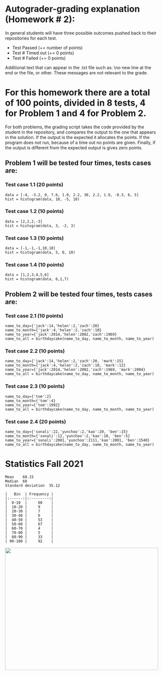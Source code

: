 # Autograder-grading explanation (Homework # 2):
In general students will have three possible outcomes pushed back to their repositories for each test. 

* Test Passed (+= number of points)
* Test # Timed out (+= 0 points)
* Test # Failed  (+= 0 points)

Additional text that can appear in the .txt file such as: \no new line at the end or the file, or other. These messages are not relevant to the grade.

# For this homework there are a total of 100 points, divided in 8 tests, 4 for Problem 1 and 4 for Problem 2. 
For both problems, the grading script takes the code provided by the student in the repository, and compares the output to the one that appears in the solution. 
If the output is the expected it allocates the points. If the program does not run, because of a time out no points are given. Finally, if the output is different from the expected output is gives zero points. 
## Problem 1 will be tested four times, tests cases are: 

### Test case 1.1 (20 points)
```
data = [-4, -3.2, 0, 7.6, 1.0, 2.2, 30, 2.2, 1.9, -8.3, 6, 5]
hist = histogram(data, 10, -5, 10)
```
### Test case 1.2 (10 points)
```
data = [2,2,2,-3]
hist = histogram(data, 3, -2, 3)
```
### Test case 1.3 (10 points)
```
data = [-1,-1,-1,10,10]
hist = histogram(data, 5, 0, 10)
```
### Test case 1.4 (10 points)
```
data = [1,2,3,4,5,6]
hist = histogram(data, 6,1,7)
```
## Problem 2 will be tested four times, tests cases are: 

### Test case 2.1 (10 points)
```
name_to_day={'jack':14,'helen':2,'zach':20}
name_to_month={'jack':4,'helen':2,'zach':10}
name_to_year={'jack':2014,'helen':2002,'zach':1969}
name_to_all = birthdaycake(name_to_day, name_to_month, name_to_year)
```
### Test case 2.2 (10 points)
```
name_to_day={'jack':14,'helen':2,'zach':20, 'mark':15}
name_to_month={'jack':4,'helen':2,'zach':10, 'mark':12}
name_to_year={'jack':2014,'helen':2002,'zach':1969, 'mark':2004}
name_to_all = birthdaycake(name_to_day, name_to_month, name_to_year)
```
### Test case 2.3 (10 points)
```
name_to_day={'tom':2}
name_to_month={'tom':4}
name_to_year={'tom':1992}
name_to_all = birthdaycake(name_to_day, name_to_month, name_to_year)
```
### Test case 2.4 (20 points)
```
name_to_day={'sonali':22,'yunchoo':2,'kao':20, 'ben':15}
name_to_month={'sonali':12,'yunchoo':2,'kao':10, 'ben':5}
name_to_year={'sonali':2001,'yunchoo':2111,'kao':2001, 'ben':1540}
name_to_all = birthdaycake(name_to_day, name_to_month, name_to_year)
```

# Statistics Fall 2021
```
Mean	60.15
Median	60
Standard deviation	35.12
```
```
|   Bin  | Frequency |
|:------:|:---------:|
|  0-10  |     60    |
|  10-20 |     9     |
|  20-30 |     7     |
|  30-40 |     6     |
|  40-50 |     53    |
|  50-60 |     67    |
|  60-70 |     4     |
|  70-80 |     5     |
|  80-90 |     33    |
| 90-100 |     92    |
```

<img src="https://user-images.githubusercontent.com/50240718/133713976-1bf787f4-c4a1-42e6-9515-afca350618ce.png" width="500" height="400">

